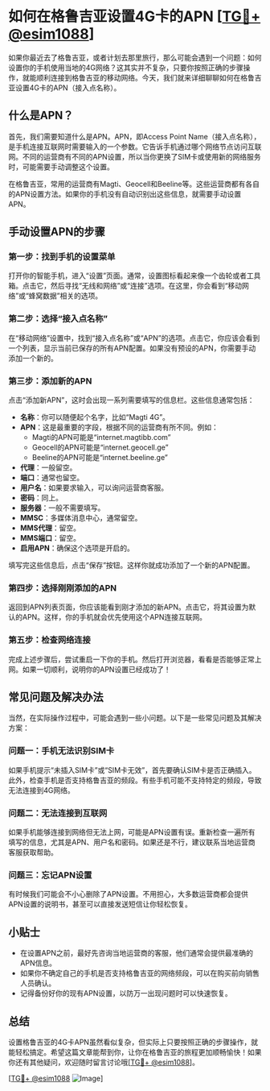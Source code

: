 # 如何在格鲁吉亚设置4G卡的APN [[TG💪+ @esim1088](https://t.me/s/esim1088)]

如果你最近去了格鲁吉亚，或者计划去那里旅行，那么可能会遇到一个问题：如何设置你的手机使用当地的4G网络？这其实并不复杂，只要你按照正确的步骤操作，就能顺利连接到格鲁吉亚的移动网络。今天，我们就来详细聊聊如何在格鲁吉亚设置4G卡的APN（接入点名称）。

## 什么是APN？

首先，我们需要知道什么是APN。APN，即Access Point Name（接入点名称），是手机连接互联网时需要输入的一个参数。它告诉手机通过哪个网络节点访问互联网。不同的运营商有不同的APN设置，所以当你更换了SIM卡或使用新的网络服务时，可能需要手动调整这个设置。

在格鲁吉亚，常用的运营商有Magti、Geocell和Beeline等。这些运营商都有各自的APN设置方法。如果你的手机没有自动识别出这些信息，就需要手动设置APN。

## 手动设置APN的步骤

### 第一步：找到手机的设置菜单

打开你的智能手机，进入“设置”页面。通常，设置图标看起来像一个齿轮或者工具箱。点击它，然后寻找“无线和网络”或“连接”选项。在这里，你会看到“移动网络”或“蜂窝数据”相关的选项。

### 第二步：选择“接入点名称”

在“移动网络”设置中，找到“接入点名称”或“APN”的选项。点击它，你应该会看到一个列表，显示当前已保存的所有APN配置。如果没有预设的APN，你需要手动添加一个新的。

### 第三步：添加新的APN

点击“添加新APN”，这时会出现一系列需要填写的信息栏。这些信息通常包括：

- **名称**：你可以随便起个名字，比如“Magti 4G”。
- **APN**：这是最重要的字段，根据不同的运营商有所不同。例如：
  - Magti的APN可能是“internet.magtibb.com”
  - Geocell的APN可能是“internet.geocell.ge”
  - Beeline的APN可能是“internet.beeline.ge”
- **代理**：一般留空。
- **端口**：通常也留空。
- **用户名**：如果要求输入，可以询问运营商客服。
- **密码**：同上。
- **服务器**：一般不需要填写。
- **MMSC**：多媒体消息中心，通常留空。
- **MMS代理**：留空。
- **MMS端口**：留空。
- **启用APN**：确保这个选项是开启的。

填写完这些信息后，点击“保存”按钮。这样你就成功添加了一个新的APN配置。

### 第四步：选择刚刚添加的APN

返回到APN列表页面，你应该能看到刚才添加的新APN。点击它，将其设置为默认的APN。这样，你的手机就会优先使用这个APN连接互联网。

### 第五步：检查网络连接

完成上述步骤后，尝试重启一下你的手机。然后打开浏览器，看看是否能够正常上网。如果一切顺利，说明你的APN设置已经成功了！

## 常见问题及解决办法

当然，在实际操作过程中，可能会遇到一些小问题。以下是一些常见问题及其解决方案：

### 问题一：手机无法识别SIM卡

如果手机提示“未插入SIM卡”或“SIM卡无效”，首先要确认SIM卡是否正确插入。此外，检查手机是否支持格鲁吉亚的频段。有些手机可能不支持特定的频段，导致无法连接到4G网络。

### 问题二：无法连接到互联网

如果手机能够连接到网络但无法上网，可能是APN设置有误。重新检查一遍所有填写的信息，尤其是APN、用户名和密码。如果还是不行，建议联系当地运营商客服获取帮助。

### 问题三：忘记APN设置

有时候我们可能会不小心删除了APN设置。不用担心，大多数运营商都会提供APN设置的说明书，甚至可以直接发送短信让你轻松恢复。

## 小贴士

- 在设置APN之前，最好先咨询当地运营商的客服，他们通常会提供最准确的APN信息。
- 如果你不确定自己的手机是否支持格鲁吉亚的网络频段，可以在购买前向销售人员确认。
- 记得备份好你的现有APN设置，以防万一出现问题时可以快速恢复。

## 总结

设置格鲁吉亚的4G卡APN虽然看似复杂，但实际上只要按照正确的步骤操作，就能轻松搞定。希望这篇文章能帮到你，让你在格鲁吉亚的旅程更加顺畅愉快！如果你还有其他疑问，欢迎随时留言讨论哦[[TG💪+ @esim1088](https://t.me/s/esim1088)]。

[[TG💪+ @esim1088](https://t.me/s/esim1088) ![Image](https://i.postimg.cc/4NQfJmqS/Snipaste-2025-05-13-00-14-12.png)]